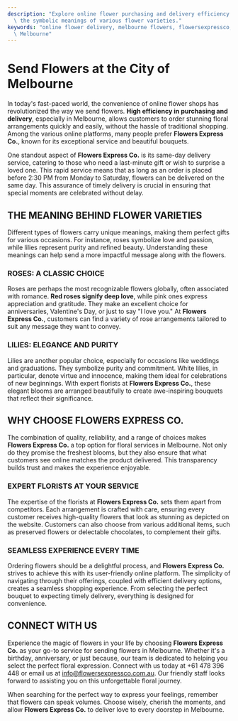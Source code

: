 ```yaml
---
description: "Explore online flower purchasing and delivery efficiency in Melbourne, as well as\
  \ the symbolic meanings of various flower varieties."
keywords: "online flower delivery, melbourne flowers, flowersexpressco, Send Fresh Flowers in\
  \ Melbourne"
---
```

# Send Flowers at the City of Melbourne

In today's fast-paced world, the convenience of online flower shops has revolutionized the way we send flowers. **High efficiency in purchasing and delivery**, especially in Melbourne, allows customers to order stunning floral arrangements quickly and easily, without the hassle of traditional shopping. Among the various online platforms, many people prefer **Flowers Express Co.**, known for its exceptional service and beautiful bouquets.

One standout aspect of **Flowers Express Co.** is its same-day delivery service, catering to those who need a last-minute gift or wish to surprise a loved one. This rapid service means that as long as an order is placed before 2:30 PM from Monday to Saturday, flowers can be delivered on the same day. This assurance of timely delivery is crucial in ensuring that special moments are celebrated without delay.

## THE MEANING BEHIND FLOWER VARIETIES

Different types of flowers carry unique meanings, making them perfect gifts for various occasions. For instance, roses symbolize love and passion, while lilies represent purity and refined beauty. Understanding these meanings can help send a more impactful message along with the flowers.

### ROSES: A CLASSIC CHOICE

Roses are perhaps the most recognizable flowers globally, often associated with romance. **Red roses signify deep love**, while pink ones express appreciation and gratitude. They make an excellent choice for anniversaries, Valentine's Day, or just to say "I love you." At **Flowers Express Co.**, customers can find a variety of rose arrangements tailored to suit any message they want to convey.

### LILIES: ELEGANCE AND PURITY

Lilies are another popular choice, especially for occasions like weddings and graduations. They symbolize purity and commitment. White lilies, in particular, denote virtue and innocence, making them ideal for celebrations of new beginnings. With expert florists at **Flowers Express Co.**, these elegant blooms are arranged beautifully to create awe-inspiring bouquets that reflect their significance.

## WHY CHOOSE FLOWERS EXPRESS CO.

The combination of quality, reliability, and a range of choices makes **Flowers Express Co.** a top option for floral services in Melbourne. Not only do they promise the freshest blooms, but they also ensure that what customers see online matches the product delivered. This transparency builds trust and makes the experience enjoyable.

### EXPERT FLORISTS AT YOUR SERVICE

The expertise of the florists at **Flowers Express Co.** sets them apart from competitors. Each arrangement is crafted with care, ensuring every customer receives high-quality flowers that look as stunning as depicted on the website. Customers can also choose from various additional items, such as preserved flowers or delectable chocolates, to complement their gifts.

### SEAMLESS EXPERIENCE EVERY TIME

Ordering flowers should be a delightful process, and **Flowers Express Co.** strives to achieve this with its user-friendly online platform. The simplicity of navigating through their offerings, coupled with efficient delivery options, creates a seamless shopping experience. From selecting the perfect bouquet to expecting timely delivery, everything is designed for convenience.

## CONNECT WITH US

Experience the magic of flowers in your life by choosing **Flowers Express Co.** as your go-to service for sending flowers in Melbourne. Whether it's a birthday, anniversary, or just because, our team is dedicated to helping you select the perfect floral expression. Connect with us today at +61 478 396 448 or email us at info@flowersexpressco.com.au. Our friendly staff looks forward to assisting you on this unforgettable floral journey.

When searching for the perfect way to express your feelings, remember that flowers can speak volumes. Choose wisely, cherish the moments, and allow **Flowers Express Co.** to deliver love to every doorstep in Melbourne.
